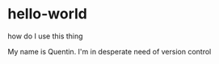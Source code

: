 # hello-world
how do I use this thing

My name is Quentin. I'm in desperate need of version control
